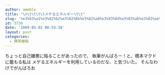 ```yaml
---
author: ameblo
title: "\n\t\t\t\tメゲるエネルギー\t\t"
slug: '%e3%83%a1%e3%82%b2%e3%82%8b%e3%82%a8%e3%83%8d%e3%83%ab%e3%82%ae%e3%83%bc'
id: 3739
date: '2009-05-02 00:59:38'
layout: post
categories:
  - 携帯雑稿
---
```


ちょっと自己嫌悪に陥ることがあったので、 執筆がんばろー！と、橋本マクドに籠もる私は メゲるエネルギーを利用しているのだな、と気づいた。 そんなわけでがんばろお